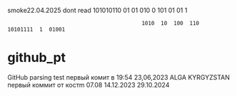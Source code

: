 smoke22.04.2025
dont read
                                                            101010110  01  01  010  0  101  01  01  1  

                                              1010  10  100  110                          10101111  1  01001
# github_pt
GitHub parsing test
первый комит в 19:54 23,06,2023
ALGA KYRGYZSTAN
первый коммит от костm
07.08
14.12.2023
29.10.2024
